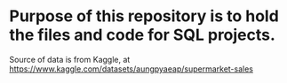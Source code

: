 # Purpose of this repository is to hold the files and code for SQL projects.

Source of data is from Kaggle, at https://www.kaggle.com/datasets/aungpyaeap/supermarket-sales

